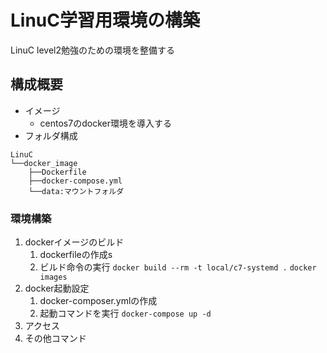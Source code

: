 # LinuC学習用環境の構築

LinuC level2勉強のための環境を整備する

## 構成概要

- イメージ
  - centos7のdocker環境を導入する
- フォルダ構成

``` dir
LinuC
└──docker_image
    ├──Dockerfile
    ├──docker-compose.yml
    └──data:マウントフォルダ
```

### 環境構築

1. dockerイメージのビルド
   1. dockerfileの作成s
   2. ビルド命令の実行
      `docker build --rm -t local/c7-systemd .`
      `docker images`
2. docker起動設定
   1. docker-composer.ymlの作成
   2. 起動コマンドを実行
      `docker-compose up -d`
3. アクセス
4. その他コマンド
